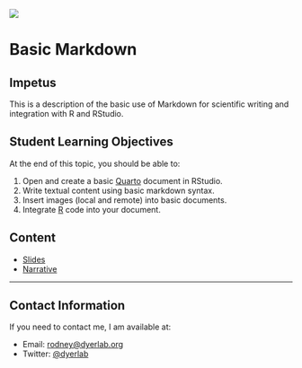 ![](https://live.staticflickr.com/65535/52296244254_3443324e58_o_d.png)

# Basic Markdown

## Impetus

This is a description of the basic use of Markdown for scientific writing and integration with R and RStudio.

## Student Learning Objectives

At the end of this topic, you should be able to:

1. Open and create a basic [Quarto](https://quarto.org) document in RStudio.
1. Write textual content using basic markdown syntax.
1. Insert images (local and remote) into basic documents.
1. Integrate [R](https://cran.r-project.org) code into your document.

## Content
- [Slides](https://dyerlabteaching.github.io/Markdown/slides.html)
- [Narrative](https://dyerlabteaching.github.io/Markdown/narrative.html)


---

## Contact Information

If you need to contact me, I am available at:  
- Email: [rodney@dyerlab.org](mailto:rodney@dyerlab.org)  
- Twitter: [@dyerlab](https://twitter.com/dyerlab)  



